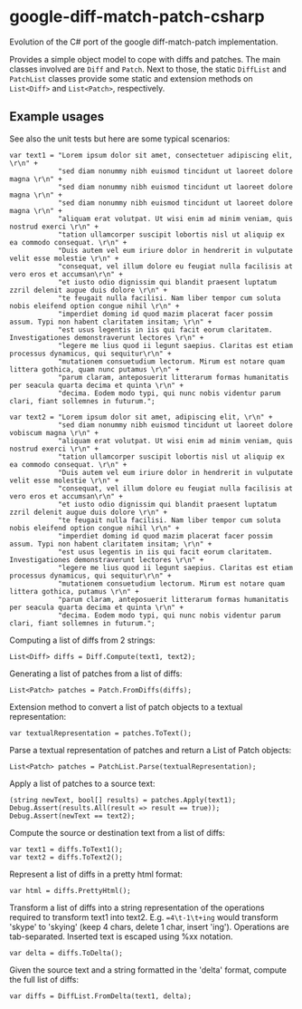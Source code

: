 # google-diff-match-patch-csharp

Evolution of the C# port of the google diff-match-patch implementation. 

Provides a simple object model to cope with diffs and patches. The main classes involved are `Diff` and `Patch`. Next to those, the static `DiffList` and `PatchList` classes provide some static and extension methods on `List<Diff>` and `List<Patch>`, respectively.

## Example usages

See also the unit tests but here are some typical scenarios:

    var text1 = "Lorem ipsum dolor sit amet, consectetuer adipiscing elit, \r\n" +
                "sed diam nonummy nibh euismod tincidunt ut laoreet dolore magna \r\n" +
                "sed diam nonummy nibh euismod tincidunt ut laoreet dolore magna \r\n" +
                "sed diam nonummy nibh euismod tincidunt ut laoreet dolore magna \r\n" +
                "aliquam erat volutpat. Ut wisi enim ad minim veniam, quis nostrud exerci \r\n" +
                "tation ullamcorper suscipit lobortis nisl ut aliquip ex ea commodo consequat. \r\n" +
                "Duis autem vel eum iriure dolor in hendrerit in vulputate velit esse molestie \r\n" +
                "consequat, vel illum dolore eu feugiat nulla facilisis at vero eros et accumsan\r\n" +
                "et iusto odio dignissim qui blandit praesent luptatum zzril delenit augue duis dolore \r\n" +
                "te feugait nulla facilisi. Nam liber tempor cum soluta nobis eleifend option congue nihil \r\n" +
                "imperdiet doming id quod mazim placerat facer possim assum. Typi non habent claritatem insitam; \r\n" +
                "est usus legentis in iis qui facit eorum claritatem. Investigationes demonstraverunt lectores \r\n" +
                "legere me lius quod ii legunt saepius. Claritas est etiam processus dynamicus, qui sequitur\r\n" +
                "mutationem consuetudium lectorum. Mirum est notare quam littera gothica, quam nunc putamus \r\n" +
                "parum claram, anteposuerit litterarum formas humanitatis per seacula quarta decima et quinta \r\n" +
                "decima. Eodem modo typi, qui nunc nobis videntur parum clari, fiant sollemnes in futurum.";

    var text2 = "Lorem ipsum dolor sit amet, adipiscing elit, \r\n" +
                "sed diam nonummy nibh euismod tincidunt ut laoreet dolore vobiscum magna \r\n" +
                "aliquam erat volutpat. Ut wisi enim ad minim veniam, quis nostrud exerci \r\n" +
                "tation ullamcorper suscipit lobortis nisl ut aliquip ex ea commodo consequat. \r\n" +
                "Duis autem vel eum iriure dolor in hendrerit in vulputate velit esse molestie \r\n" +
                "consequat, vel illum dolore eu feugiat nulla facilisis at vero eros et accumsan\r\n" +
                "et iusto odio dignissim qui blandit praesent luptatum zzril delenit augue duis dolore \r\n" +
                "te feugait nulla facilisi. Nam liber tempor cum soluta nobis eleifend option congue nihil \r\n" +
                "imperdiet doming id quod mazim placerat facer possim assum. Typi non habent claritatem insitam; \r\n" +
                "est usus legentis in iis qui facit eorum claritatem. Investigationes demonstraverunt lectores \r\n" +
                "legere me lius quod ii legunt saepius. Claritas est etiam processus dynamicus, qui sequitur\r\n" +
                "mutationem consuetudium lectorum. Mirum est notare quam littera gothica, putamus \r\n" +
                "parum claram, anteposuerit litterarum formas humanitatis per seacula quarta decima et quinta \r\n" +
                "decima. Eodem modo typi, qui nunc nobis videntur parum clari, fiant sollemnes in futurum.";

Computing a list of diffs from 2 strings:

    List<Diff> diffs = Diff.Compute(text1, text2);

Generating a list of patches from a list of diffs:

    List<Patch> patches = Patch.FromDiffs(diffs);

Extension method to convert a list of patch objects to a textual representation:

    var textualRepresentation = patches.ToText();

Parse a textual representation of patches and return a List of Patch objects:

    List<Patch> patches = PatchList.Parse(textualRepresentation);

Apply a list of patches to a source text:

    (string newText, bool[] results) = patches.Apply(text1);
    Debug.Assert(results.All(result => result == true));
    Debug.Assert(newText == text2);

Compute the source or destination text from a list of diffs:

    var text1 = diffs.ToText1();
    var text2 = diffs.ToText2();

Represent a list of diffs in a pretty html format:

    var html = diffs.PrettyHtml();

Transform a list of diffs into a string representation of the operations required to transform text1 into text2. E.g. `=4\t-1\t+ing` would transform 'skype' to 'skying' (keep 4 chars, delete 1 char, insert 'ing'). Operations are tab-separated. Inserted text is escaped using %xx notation.

    var delta = diffs.ToDelta();

Given the source text and a string formatted in the 'delta' format, compute the full list of diffs:

    var diffs = DiffList.FromDelta(text1, delta);

